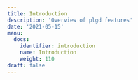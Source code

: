 ```yaml
---
title: Introduction
description: 'Overview of plgd features'
date: '2021-05-15'
menu:
  docs:
    identifier: introduction
    name: Introduction
    weight: 110
draft: false
---
```

